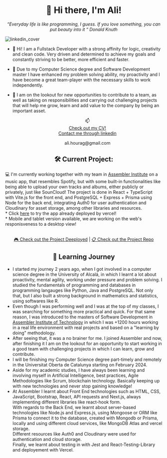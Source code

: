 <div align="center">
  <h1>👋 Hi there, I'm Ali!</h1>
  <em>“Everyday life is like programming, I guess. If you love something, you can put beauty into it “ Donald Knuth</em>
</div>

![linkedin_cover](https://github.com/ali-hourag/ali-hourag/assets/131694498/e5745a83-a3f2-4dbf-a3fe-8012eac9e722)


- 👀 Hi! I am a Fullstack Developer with a strong affinity for logic, creativity and clean code. Very driven and determined to achieve my goals and constantly striving to be better, more efficient and faster.
- 🌱 Due to my Computer Science degree and Software Development master I have enhanced my problem solving ability, my proactivity and I have become a great team-player with the necessary skills to work independently.
- 💞️ I am on the lookout for new opportunities to contribute to a team, as well as taking on responsibilities and carrying out challenging projects that will help me grow, learn and add value to the company by being an important asset.

  <div align="center">
    📫
    <br/>
   <a href="https://github.com/ali-hourag/ali-hourag/files/13063331/CV_ALI_HOURAG-FULLSTACK.pdf">Check out my CV!</a>
    <br/>
    <a href="https://www.linkedin.com/in/ali-hourag/">Contact me through linkedin</a>
    <br/>
  <p>ali.hourag@gmail.com</p>
</div>


  <div align="center">
  <h2>🛠️ Current Project:</h2>
</div>
<p>
  💻 I'm currently working together with my team in <a href="https://assemblerinstitute.com/"><b></b>Assembler Institute</b></a> on a music app, that resembles Spotify, but with some built-in functionalities like being able to upload your own tracks and albums, either publicly or privately, just like SounCloud!
  The project is done in React + TypeScript with Vite.js for the front end, and PostgreSQL + Express + Prisma using Node for the back end, integrating Auth0 for user authentication and Cloudinary for asset storage, among other libraries and resources.
  <br/>
  * Click <a href="https://apollofy-frontend.vercel.app/">here</a> to try the app already deployed by vercel!<br/>
  * Mobile and tablet version available, we are working on the web's responisveness to a desktop view!
</p>
<br/>
<div align="center">
  <a href="https://apollofy-frontend.vercel.app/">🎮 Check out the Project Deeployed</a> |
  <a href="https://github.com/luisjover/apollofy-frontend">📋 Check out the Project Repo</a>
</div>

<h2 align="center">🌱 Learning Journey</h2>
<p>
  <ul>
    <li>I started my journey 2 years ago, when I got involved in a computer science degree in the University of Alcalá, in which I learnt a lot about proactivity, mental agility, working under pressure and problem solving. I studied the fundamentals of programming and databases in programming langauges like Python, Java and PostgreSQL. Not only that, but I also built a strong background in mathematics and statistics, using softwares like R.</li>
    <li>Even though I was performing well and I was at the top of my classes, I was searching for something more practical and quick. For that same reason, I was introduced to the masters of Software Development in <a href="https://assemblerinstitute.com/cursos/master-in-software-development-remoto/?utm_medium=paidsearch&utm_source=google.com&utm_campaign=branding&_gl=1*17nx2zf*_up*MQ..&gclid=CjwKCAjws9ipBhB1EiwAccEi1NCrFz8_n3tI30pdcLOORmVdKUsqsO7dGpoedFZ4kIYLnQRiNZfzShoCMW8QAvD_BwE">Assembler Institute of Technology</a> in which I was +1200 hours working in a real life environment with real projects and based on a "learning by doing" methodology.</li>
    <li>After seeing that, it was a no brainer for me. I joined Assembler and now, after finishing it I am on the lookout for an opportunity to start working in a good team with challenging projects in which I can learn, grow and contribute.</li>
    <li>I will be finishing my Computer Science degree part-timely and remotely in the Universitat Oberta de Catalunya starting on February 2024.</li>
    <li>Aside for my academic studies, I have always been learning and involving myself in Artificial Intelligence, best practices, Agile Methodologies like Scrum, blockchain technology. Basically keeping up with new technologies and never stop gaining knowledge!</li>
    <li>At Assembler I learnt about Front End technologies such as HTML, CSS, JavaScript, Bootstrap, React, API requests and Next.js, always implementing different libraries like react-hook form.<br/> With regards to the Back End, we learnt about server-based technologies like Node.js and Express.js, using Mongoose or ORM like Prisma to connect it to the database, created with Mongodb or Prisma, locally and using different cloud services, like MongoDB Atlas and vercel storage.<br/>Different resources like Auth0 and Cloudinary were used for authentication and cloud storage.<br/> Finally, we learnt about testing in with Jest and React-Testing-Library and deployement with Vercel.</li>
  </ul>
</p>

<!---
ali-hourag/ali-hourag is a ✨ special ✨ repository because its `README.md` (this file) appears on your GitHub profile.
You can click the Preview link to take a look at your changes.
--->
